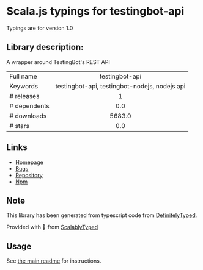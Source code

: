 
# Scala.js typings for testingbot-api

Typings are for version 1.0

## Library description:
A wrapper around TestingBot's REST API

|                    |                 |
| ------------------ | :-------------: |
| Full name          | testingbot-api |
| Keywords           | testingbot-api, testingbot-nodejs, nodejs api |
| # releases         | 1 |
| # dependents       | 0.0 |
| # downloads        | 5683.0 |
| # stars            | 0.0 |

## Links
- [Homepage](https://github.com/testingbot/testingbot-api)
- [Bugs](https://github.com/testingbot/testingbot-api/issues)
- [Repository](https://github.com/testingbot/testingbot-api)
- [Npm](https://www.npmjs.com/package/testingbot-api)
    


## Note
This library has been generated from typescript code from [DefinitelyTyped](https://definitelytyped.org).

Provided with :purple_heart: from [ScalablyTyped](https://github.com/oyvindberg/ScalablyTyped)

## Usage
See [the main readme](../../readme.md) for instructions.


